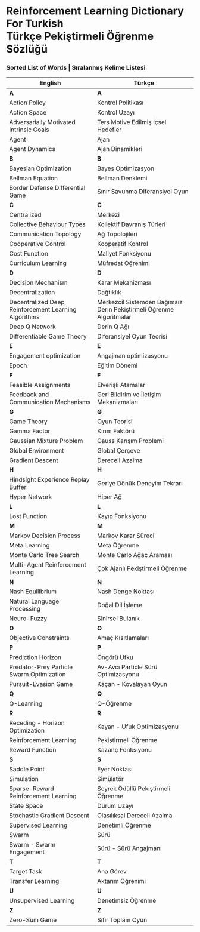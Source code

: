 # Reinforcement Learning Dictionary For Turkish <br /> Türkçe Pekiştirmeli Öğrenme Sözlüğü

### Sorted List of Words | Sıralanmış Kelime Listesi 

| English | Türkçe |
| --- | --- |
| **A** | **A** |
| Action Policy | Kontrol Politikası |
| Action Space | Kontrol Uzayı |
| Adversarially Motivated Intrinsic Goals | Ters Motive Edilmiş İçsel Hedefler |
| Agent | Ajan |
| Agent Dynamics | Ajan Dinamikleri |
| **B** | **B** |
| Bayesian Optimization | Bayes Optimizasyon |
| Bellman Equation | Bellman Denklemi |
| Border Defense Differential Game | Sınır Savunma Diferansiyel Oyun |
| **C** | **C** |
| Centralized | Merkezi |
| Collective Behaviour Types | Kollektif Davranış Türleri |
| Communication Topology | Ağ Topolojileri |
| Cooperative Control | Kooperatif Kontrol |
| Cost Function | Maliyet Fonksiyonu |
| Curriculum Learning | Müfredat Öğrenimi |
| **D** | **D** |
| Decision Mechanism | Karar Mekanizması |
| Decentralization | Dağtıklık |
| Decentralized Deep Reinforcement Learning Algorithms | Merkezcil Sistemden Bağımsız Derin Pekiştirmeli Öğrenme Algoritmalar |
| Deep Q Network | Derin Q Ağı |
| Differentiable Game Theory | Diferansiyel Oyun Teorisi |
| **E** | **E** |
| Engagement optimization | Angajman optimizasyonu |
| Epoch | Eğitim Dönemi |
| **F** | **F** |
| Feasible Assignments | Elverişli Atamalar |
| Feedback and Communication Mechanisms | Geri Bildirim ve İletişim Mekanizmaları |
| **G** | **G** |
| Game Theory | Oyun Teorisi |
| Gamma Factor | Kırım Faktörü |
| Gaussian Mixture Problem | Gauss Karışım Problemi |
| Global Environment | Global Çerçeve |
| Gradient Descent | Dereceli Azalma |
| **H** | **H** |
| Hindsight Experience Replay Buffer | Geriye Dönük Deneyim Tekrarı |
| Hyper Network | Hiper Ağ |
| **L** | **L** |
| Lost Function | Kayıp Fonksiyonu |
| **M** | **M** |
| Markov Decision Process | Markov Karar Süreci |
| Meta Learning | Meta Öğrenme |
| Monte Carlo Tree Search | Monte Carlo Ağaç Araması |
| Multi-Agent Reinforcement Learning | Çok Ajanlı Pekiştirmeli Öğrenme |
| **N** | **N** |
| Nash Equilibrium | Nash Denge Noktası |
| Natural Language Processing | Doğal Dil İşleme |
| Neuro-Fuzzy | Sinirsel Bulanık |
| **O** | **O** |
| Objective Constraints | Amaç Kısıtlamaları |
| **P** | **P** |
| Prediction Horizon | Öngörü Ufku |
| Predator-Prey Particle Swarm Optimization | Av-Avcı Particle Sürü Optimizasyonu |
| Pursuit-Evasion Game | Kaçan - Kovalayan Oyun |
| **Q** | **Q** |
| Q-Learning | Q-Öğrenme |
| **R** | **R** |
| Receding - Horizon Optimization | Kayan - Ufuk Optimizasyonu |
| Reinforcement Learning | Pekiştirmeli Öğrenme |
| Reward Function | Kazanç Fonksiyonu |
| **S** | **S** |
| Saddle Point | Eyer Noktası |
| Simulation | Simülatör |
| Sparse-Reward Reinforcement Learning | Seyrek Ödüllü Pekiştirmeli Öğrenme |
| State Space | Durum Uzayı |
| Stochastic Gradient Descent | Olasılıksal Dereceli Azalma |
| Supervised Learning | Denetimli Öğrenme |
| Swarm | Sürü |
| Swarm - Swarm Engagement | Sürü - Sürü Angajmanı |
| **T** | **T** |
| Target Task | Ana Görev |
| Transfer Learning | Aktarım Öğrenimi |
| **U** | **U** |
| Unsupervised Learning | Denetimsiz Öğrenme |
| **Z** | **Z** |
| Zero-Sum Game | Sıfır Toplam Oyun |

